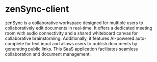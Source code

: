 # zenSync-client
zenSync is a collaborative workspace designed for multiple users to collaboratively edit documents in real-time. It offers a dedicated meeting room with audio connectivity and a shared whiteboard canvas for collaborative brainstorming. Additionally, it features AI-powered auto-complete for text input and allows users to publish documents by generating public links. This SaaS application facilitates seamless collaboration and document management.
